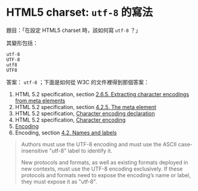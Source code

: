 # HTML5 charset: `utf-8`  的寫法

題目：「在設定 HTML5 charset  時，該如何寫 `utf-8`  ？」

其變形包括：

```
utf-8
UTF-8
utf8
UTF8
```

答案： `utf-8`  ；下面是如何從 W3C  的文件裡得到那個答案：

1. HTML 5.2 specification, section
   [2.6.5. Extracting character encodings from meta elements](https://www.w3.org/TR/2017/REC-html52-20171214/infrastructure.html#extracting-character-encodings-from-meta-elements)
2. HTML 5.2 specification, section
   [4.2.5. The meta element](https://www.w3.org/TR/2017/REC-html52-20171214/document-metadata.html#the-meta-element)
3. HTML 5.2 specification,
   [Character encoding declaration](https://www.w3.org/TR/2017/REC-html52-20171214/document-metadata.html#character-encoding-declaration)
4. HTML 5.2 specification,
   [Character encoding](https://www.w3.org/TR/2017/REC-html52-20171214/infrastructure.html#character-encoding)
5. [Encoding](https://www.w3.org/TR/2018/CR-encoding-20180327/)
6. Encoding, section
   [4.2. Names and labels](https://www.w3.org/TR/encoding/#names-and-labels)

> Authors must use the UTF-8 encoding and must use the ASCII
> case-insensitive "utf-8" label to identify it.
>
> New protocols and formats, as well as existing formats deployed in new
> contexts, must use the UTF-8 encoding exclusively. If these protocols
> and formats need to expose the encoding’s name or label, they must
> expose it as "utf-8".
